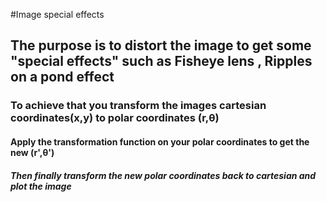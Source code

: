 #Image special effects
## The purpose is to distort the image to get some "special effects" such as Fisheye lens , Ripples on a pond effect
### To achieve that you transform the images cartesian coordinates(x,y) to polar coordinates (r,θ)
#### Apply the transformation function on your polar coordinates to get the new (r',θ')
##### Then finally transform the new polar coordinates back to cartesian and plot the image
